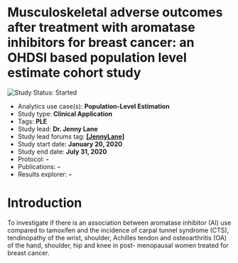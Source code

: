 Musculoskeletal adverse outcomes after treatment with aromatase inhibitors for breast cancer: an OHDSI based population level estimate cohort study
=============

<img src="https://img.shields.io/badge/Study%20Status-Started-blue.svg" alt="Study Status: Started"> 

- Analytics use case(s): **Population-Level Estimation**
- Study type: **Clinical Application**
- Tags: **PLE**
- Study lead: **Dr. Jenny Lane**
- Study lead forums tag: **[[JennyLane]](https://forums.ohdsi.org/u/[jenniferlane])**
- Study start date: **January 20, 2020**
- Study end date: **July 31, 2020**
- Protocol: **-**
- Publications: **-**
- Results explorer: **-**

Introduction
===================
To investigate if there is an association between aromatase inhibitor (AI) use compared to tamoxifen and the incidence of carpal tunnel syndrome (CTS), tendinopathy of the wrist, shoulder, Achilles tendon and osteoarthritis (OA) of the hand, shoulder, hip and knee in post- menopausal women treated for breast cancer.

